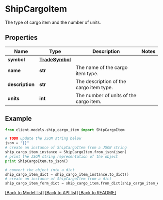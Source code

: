 # ShipCargoItem

The type of cargo item and the number of units.

## Properties

Name | Type | Description | Notes
------------ | ------------- | ------------- | -------------
**symbol** | [**TradeSymbol**](TradeSymbol.md) |  |
**name** | **str** | The name of the cargo item type. |
**description** | **str** | The description of the cargo item type. |
**units** | **int** | The number of units of the cargo item. |

## Example

```python
from client.models.ship_cargo_item import ShipCargoItem

# TODO update the JSON string below
json = "{}"
# create an instance of ShipCargoItem from a JSON string
ship_cargo_item_instance = ShipCargoItem.from_json(json)
# print the JSON string representation of the object
print ShipCargoItem.to_json()

# convert the object into a dict
ship_cargo_item_dict = ship_cargo_item_instance.to_dict()
# create an instance of ShipCargoItem from a dict
ship_cargo_item_form_dict = ship_cargo_item.from_dict(ship_cargo_item_dict)
```

[[Back to Model list]](../README.md#documentation-for-models) [[Back to API list]](../README.md#documentation-for-api-endpoints) [[Back to README]](../README.md)
